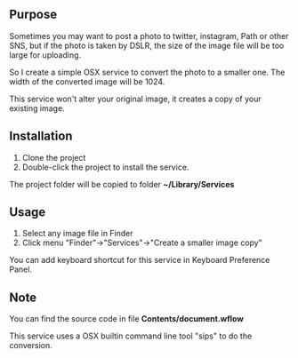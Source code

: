 Purpose
-----

Sometimes you may want to post a photo to twitter, instagram, Path or other SNS, but if the photo is taken by DSLR, the size of the image file will be too large for uploading. 

So I create a simple OSX service to convert the photo to a smaller one. The width of the converted image will be 1024.

This service won't alter your original image, it creates a copy of your existing image.

Installation
----
1. Clone the project
2. Double-click the project to install the service.

The project folder will be copied to folder **~/Library/Services**

Usage
----
1. Select any image file in Finder
2. Click menu "Finder"->"Services"->"Create a smaller image copy"

You can add keyboard shortcut for this service in Keyboard Preference Panel.

Note
----
You can find the source code in file **Contents/document.wflow**


This service uses a OSX builtin command line tool "sips" to do the conversion.

